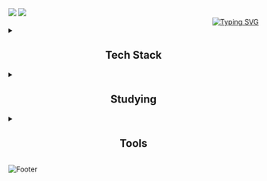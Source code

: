 
<img src="https://capsule-render.vercel.app/api?type=rounded&color=7BD1D2&height=100&width=1000&section=header&text=%E2%8A%B1My%20GitHub%20Profile%E2%8A%B0%20&fontSize=30&fontColor=FFFFFF&fontAlign=50" />


<img src="https://capsule-render.vercel.app/api?type=venom&color=ECEFF1&height=200&section=header&text=Hwang%20hye%20won&fontSize=70"/>

<div align="right">
<a href="https://git.io/typing-svg"><img src="https://readme-typing-svg.demolab.com?font=footlight MT light&pause=1000&random=false&width=435&lines=Hello,+World!" alt="Typing SVG" /></a>
</div>



<details>
<summary>
<h2 align="center">  Tech Stack </h2>
</summary>
<br>
<div align="center">
<img src="https://img.shields.io/badge/html5-91DDCF.svg?font=Franklin Gothic Book&style=for-the-badge&logo=html5&logoColor=E34F26" /><img src="https://img.shields.io/badge/css3-91DDCF.svg?style=for-the-badge&logo=css3&logoColor=1572B6" /><img src="https://img.shields.io/badge/javascript-91DDCF.svg?style=for-the-badge&logo=javascript&logoColor=F7DF1E" />
</div>
</details>

<details>
<summary>
<h2 align="center">  Studying  </h2>
</summary>
  <br>
<div align="center">
<img src="https://img.shields.io/badge/spring-F7F9F2.svg?style=for-the-badge&logo=spring&logoColor=1572B6" />
</div>
</details>


<details>
  <summary>
<h2 align="center">  Tools  </h2>
    </summary>
    <br>
<div align="center">
<img src="https://img.shields.io/badge/github-E8C5E5.svg?style=for-the-badge&logo=github&logoColor=181717" /><img src="https://img.shields.io/badge/eclipseide-E8C5E5.svg?style=for-the-badge&logo=eclipseide&logoColor=2C2255" /><img src="https://img.shields.io/badge/androidstudio-E8C5E5.svg?style=for-the-badge&logo=androidstudio&logoColor=3DDC84" /><img src="https://img.shields.io/badge/dbeaver-E8C5E5.svg?style=for-the-badge&logo=dbeaver&logoColor=382923" /><img src="https://img.shields.io/badge/sublimetext-E8C5E5.svg?style=for-the-badge&logo=sublimetext&logoColor=FF9800" /><img src="https://img.shields.io/badge/adobephotoshop-E8C5E5.svg?style=for-the-badge&logo=adobephotoshop&logoColor=31A8FF" />
</div>
</details>



![Footer](https://capsule-render.vercel.app/api?type=waving&color=0:ECEFF1,100:7BD1D2&height=200&section=footer)
